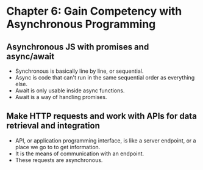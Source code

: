 # Chapter 6: Gain Competency with Asynchronous Programming

## Asynchronous JS with promises and async/await

- Synchronous is basically line by line, or sequential.
- Async is code that can't run in the same sequential order as everything else.
- Await is only usable inside async functions.
- Await is a way of handling promises.

## Make HTTP requests and work with APIs for data retrieval and integration

- API, or application programming interface, is like a server endpoint, or a place we go to to get information.
- It is the means of communication with an endpoint.
- These requests are asynchronous.